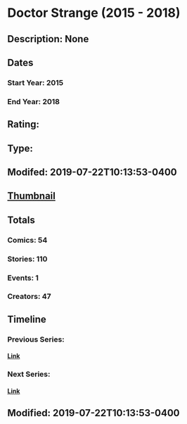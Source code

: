 # Doctor Strange (2015 - 2018)
## Description: None
## Dates
### Start Year: 2015
### End Year: 2018
## Rating: 
## Type: 
## Modifed: 2019-07-22T10:13:53-0400
## [Thumbnail](http://i.annihil.us/u/prod/marvel/i/mg/4/80/575ef36168a99.jpg)
## Totals
### Comics: 54
### Stories: 110
### Events: 1
### Creators: 47
## Timeline
### Previous Series: 
#### [Link]()
### Next Series: 
#### [Link]()
## Modified: 2019-07-22T10:13:53-0400